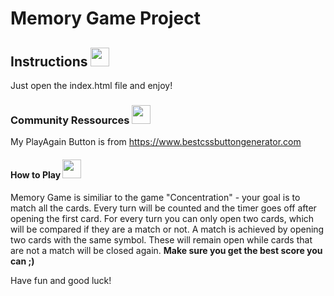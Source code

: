 # Memory Game Project

## Instructions <img width="30" src="http://cdn.onlinewebfonts.com/svg/img_199693.png">
Just open the index.html file and enjoy!


### Community Ressources <img width="30" src= "https://d30y9cdsu7xlg0.cloudfront.net/png/223566-200.png">

My PlayAgain Button is from https://www.bestcssbuttongenerator.com 


#### How to Play <img width="30" src ="https://previews.123rf.com/images/konstantinks/konstantinks1507/konstantinks150700289/42317766-video-game-icon-isolated-on-white-background-vector-illustration-.jpg">

Memory Game is similiar to the game "Concentration" - your goal is to match all the cards.
Every turn will be counted and the timer goes off after opening the first card.
For every turn you can only open two cards, which will be compared if they are a match or not.
A match is achieved by opening two cards with the same symbol. These will remain open while cards that are not a match will be closed again. **Make sure you get the best score you can ;)**

Have fun and good luck!
